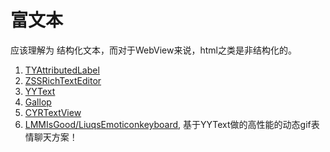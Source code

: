 # 富文本

应该理解为 结构化文本，而对于WebView来说，html之类是非结构化的。

1. [TYAttributedLabel](https://github.com/12207480/TYAttributedLabel)
2. [ZSSRichTextEditor](https://github.com/nnhubbard/ZSSRichTextEditor)
3. [YYText](https://github.com/ibireme/YYText)
4. [Gallop](https://github.com/waynezxcv/Gallop)
5. [CYRTextView](https://github.com/illyabusigin/CYRTextView)
6. [LMMIsGood/LiuqsEmoticonkeyboard](https://github.com/LMMIsGood/LiuqsEmoticonkeyboard), 基于YYText做的高性能的动态gif表情聊天方案！